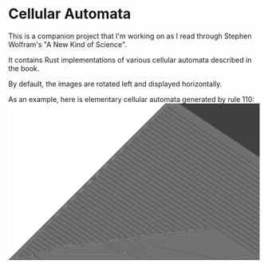 # Cellular Automata

This is a companion project that I'm working on as I read through Stephen Wolfram's "A New Kind of Science".

It contains Rust implementations of various cellular automata described in the book.

By default, the images are rotated left and displayed horizontally.

As an example, here is elementary cellular automata generated by rule 110:
![Rule 110 Elementary Cellular Automata](ca.png "Rule 110 Elementary Cellular Automata")
